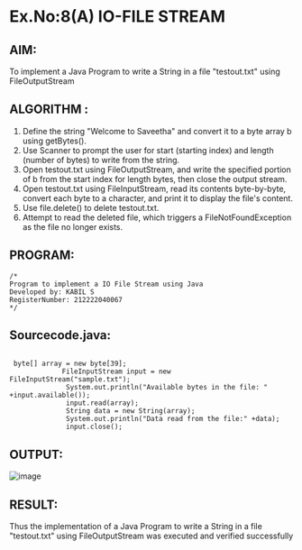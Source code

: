# Ex.No:8(A)           IO-FILE STREAM
## AIM:
To implement a Java Program to write a String in a file "testout.txt" using FileOutputStream

## ALGORITHM :
1.  Define the string "Welcome to Saveetha" and convert it to a byte array b using getBytes().
2.	Use Scanner to prompt the user for start (starting index) and length (number of bytes) to write from the string.
3.	Open testout.txt using FileOutputStream, and write the specified portion of b from the start index for length bytes, then close the output stream.
4.	Open testout.txt using FileInputStream, read its contents byte-by-byte, convert each byte to a character, and print it to display the file's content.
5.	Use file.delete() to delete testout.txt.
6.	Attempt to read the deleted file, which triggers a FileNotFoundException as the file no longer exists.


## PROGRAM:
 ```
/*
Program to implement a IO File Stream using Java
Developed by: KABIL S
RegisterNumber: 212222040067
*/
```

## Sourcecode.java:
```

 byte[] array = new byte[39];
             FileInputStream input = new FileInputStream("sample.txt");
              System.out.println("Available bytes in the file: " +input.available());
              input.read(array);
              String data = new String(array);
              System.out.println("Data read from the file:" +data);
              input.close();
```






## OUTPUT:

![image](https://github.com/user-attachments/assets/0ce05546-a859-4626-8896-29120f20ac6c)


## RESULT:
Thus the implementation of a Java Program to write a String in a file "testout.txt" using FileOutputStream was executed and verified successfully

